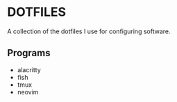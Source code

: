 # DOTFILES

A collection of the dotfiles I use for configuring software.

## Programs
+ alacritty
+ fish
+ tmux
+ neovim

